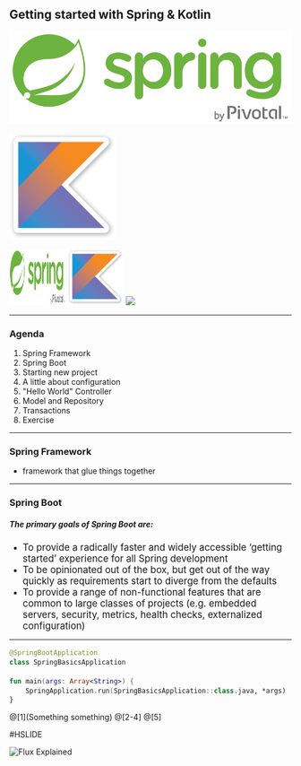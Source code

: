 ## Getting started with Spring & Kotlin
 
 ![SpringLogo](assets/springlogo.png)
 
 ![KotlinLogo](assets/kotlin-logo.png)
 
 <img src="/assets/springlogo.png" width="100" height="100" />
 <img src="assets/kotlin-logo.png" width="100" style="border: 0;" />
 <img src="https://spring.io/img/spring-by-pivotal-9066b55828deb3c10e27e609af322c40.png" width="100" />

---

### Agenda

1. Spring Framework
2. Spring Boot
3. Starting new project
4. A little about configuration
5. "Hello World" Controller
6. Model and Repository
7. Transactions
8. Exercise

---
### Spring Framework
 - framework that glue things together
 
---
 
### Spring Boot

##### The primary goals of Spring Boot are:

* <span style="font-size: larger">To provide a radically faster and widely accessible ‘getting started’ experience for all Spring development</span>
* <span style="font-size: larger;">To be opinionated out of the box, but get out of the way quickly as requirements start to diverge from the defaults</span>
* <span style="font-size: larger">To provide a range of non-functional features that are common to large classes of projects (e.g. embedded servers, security, metrics, health checks, externalized configuration)
</span>

---

```kotlin
@SpringBootApplication
class SpringBasicsApplication

fun main(args: Array<String>) {
    SpringApplication.run(SpringBasicsApplication::class.java, *args)
}
```
@[1](Something something)
@[2-4]
@[5]

#HSLIDE

![Flux Explained](https://facebook.github.io/flux/img/flux-simple-f8-diagram-explained-1300w.png)